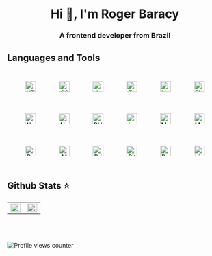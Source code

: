 <h1 align="center">Hi 👋, I'm Roger Baracy</h1>
<h3 align="center">A frontend developer from Brazil</h3>
<p align="left">
</p>

## Languages and Tools  
<div align="center"> 
  <img style="margin: 25px" src="https://profilinator.rishav.dev/skills-assets/html5-original-wordmark.svg" alt="HTML5" height="25" />  
  <img style="margin: 25px" src="https://profilinator.rishav.dev/skills-assets/css3-original-wordmark.svg" alt="CSS3" height="25" /> 
  <img style="margin: 25px" src="https://profilinator.rishav.dev/skills-assets/javascript-original.svg" alt="JavaScript" height="25" /> 
  <img style="margin: 25px" src="https://profilinator.rishav.dev/skills-assets/typescript-original.svg" alt="TypeScript" height="25" /> 
  <img style="margin: 25px" src="https://profilinator.rishav.dev/skills-assets/vuejs-original-wordmark.svg" alt="Vue.js" height="25" /> 
  <img style="margin: 25px" src="https://profilinator.rishav.dev/skills-assets/electron-original.svg" alt="Electron" height="25" /> 
  <img style="margin: 25px" src="https://profilinator.rishav.dev/skills-assets/nodejs-original-wordmark.svg" alt="Node.js" height="25" />
  <img style="margin: 25px" src="https://profilinator.rishav.dev/skills-assets/nestjs.svg" alt="NestJS" height="25" />    
  <img style="margin: 25px" src="https://profilinator.rishav.dev/skills-assets/php-original.svg" alt="PHP" height="25" />  
  <img style="margin: 25px" src="https://profilinator.rishav.dev/skills-assets/laravel-plain-wordmark.svg" alt="Laravel" height="25" /> 
  <img style="margin: 25px" src="https://profilinator.rishav.dev/skills-assets/mariadb.png" alt="Maria DB" height="25" /> 
  <img style="margin: 25px" src="https://profilinator.rishav.dev/skills-assets/mysql-original-wordmark.svg" alt="MySQL" height="25" /> 
  <img style="margin: 25px" src="https://profilinator.rishav.dev/skills-assets/postgresql-original-wordmark.svg" alt="PostgreSQL" height="25" />  
  <img style="margin: 25px" src="https://profilinator.rishav.dev/skills-assets/mongodb-original-wordmark.svg" alt="MongoDB" height="25" /> 
  <img style="margin: 25px" src="https://profilinator.rishav.dev/skills-assets/prisma.png" alt="Prisma" height="25" /> 
  <img style="margin: 25px" src="https://profilinator.rishav.dev/skills-assets/git-scm-icon.svg" alt="Git" height="25" />  
  <img style="margin: 25px" src="https://profilinator.rishav.dev/skills-assets/docker-original-wordmark.svg" alt="Docker" height="25" />  
  <img style="margin: 25px" src="https://profilinator.rishav.dev/skills-assets/linux-original.svg" alt="Linux" height="25" /> 
</div>  

## Github Stats ⭐ 
<table><tr><td valign="top" width="50%">

<img src="https://github-readme-stats.vercel.app/api?username=rogerbaracy&show_icons=true&count_private=true&hide_border=true" align="left" style="width: 100%" />

</td><td valign="top" width="50%">

<img src="https://github-readme-stats.vercel.app/api/top-langs/?username=rogerbaracy&hide_border=true&layout=compact" align="left" style="width: 100%" />

</td></tr></table>  

<br/>  
<br/>  

![Profile views counter](https://komarev.com/ghpvc/?username=rogerbaracy&&style=flat-square) 
